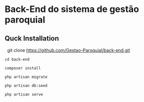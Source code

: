 # Back-End do sistema de gestão paroquial

## Quck Installation

  
    git clone https://github.com/Gestao-Paroquial/back-end.git

    cd back-end

    composer install

    php artisan migrate
    
    php artisan db:seed

    php artisan serve  

